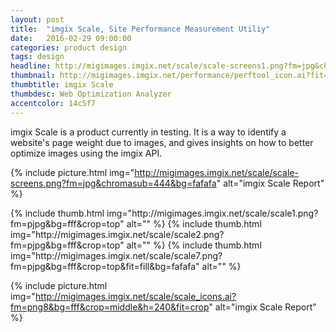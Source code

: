 ```yaml
---
layout: post
title:  "imgix Scale, Site Performance Measurement Utiliy"
date:   2016-02-29 09:00:00
categories: product design
tags: design
headline: http://migimages.imgix.net/scale/scale-screens1.png?fm=jpg&chromasub=444&bg=fafafa
thumbnail: http://migimages.imgix.net/performance/perftool_icon.ai?fit=crop&fm=pjpg&h=320&w=320&page=1&q=85&colorquant=128&fm=png8&dpr=2&bg=14C5F7&border=8,fff
thumbtitle: imgix Scale 
thumbdesc: Web Optimization Analyzer
accentcolor: 14c5f7
---
```


<section>
<p>imgix Scale is a product currently in testing. It is a way to identify a website's page weight due to images, and gives insights on how to better optimize images using the imgix API.</p>
</section>

{% include picture.html img="http://migimages.imgix.net/scale/scale-screens.png?fm=jpg&chromasub=444&bg=fafafa" alt="imgix Scale Report" %}

<section class="thumblist">
{% include thumb.html img="http://migimages.imgix.net/scale/scale1.png?fm=pjpg&bg=fff&crop=top" alt="" %}
{% include thumb.html img="http://migimages.imgix.net/scale/scale2.png?fm=pjpg&bg=fff&crop=top" alt="" %}
{% include thumb.html img="http://migimages.imgix.net/scale/scale7.png?fm=pjpg&bg=fff&crop=top&fit=fill&bg=fafafa" alt="" %}
</section>

{% include picture.html img="http://migimages.imgix.net/scale/scale_icons.ai?fm=png8&bg=fff&crop=middle&h=240&fit=crop" alt="imgix Scale Report" %}





